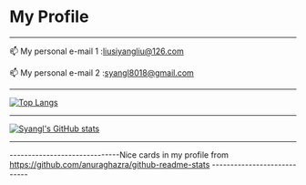 # My Profile
____________________________________________________________________________
 📫 My personal e-mail 1 :liusiyangliu@126.com 
 
 📫 My personal e-mail 2 :syangl8018@gmail.com
____________________________________________________________________________
  [![Top Langs](https://github-readme-stats.vercel.app/api/top-langs/?username=syangl&layout=compact)](https://github.com/syangl/github-readme-stats)
____________________________________________________________________________
  [![Syangl's GitHub stats](https://github-readme-stats.vercel.app/api?username=syangl&hide=prs&theme=tokyonight)](https://github.com/syangl/github-readme-stats)
____________________________________________________________________________
------------------------------Nice cards in my profile from https://github.com/anuraghazra/github-readme-stats ----------------------------
<!---
syangl/syangl is a ✨ special ✨ repository because its `README.md` (this file) appears on your GitHub profile.
You can click the Preview link to take a look at your changes.
--->
